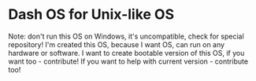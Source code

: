 # Dash OS for Unix-like OS
Note: don't run this OS on Windows, it's uncompatible, check for special repository!
I'm created this OS, because I want OS, can run on any hardware or software.
I want to create bootable version of this OS, if you want too - contribute!
If you want to help with current version - contribute too!
